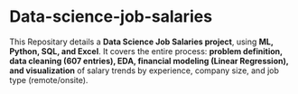 # Data-science-job-salaries
This Repositary details a **Data Science Job Salaries project**, using **ML, Python, SQL, and Excel**. It covers the entire process: **problem definition, data cleaning (607 entries), EDA, financial modeling (Linear Regression), and visualization** of salary trends by experience, company size, and job type (remote/onsite).

